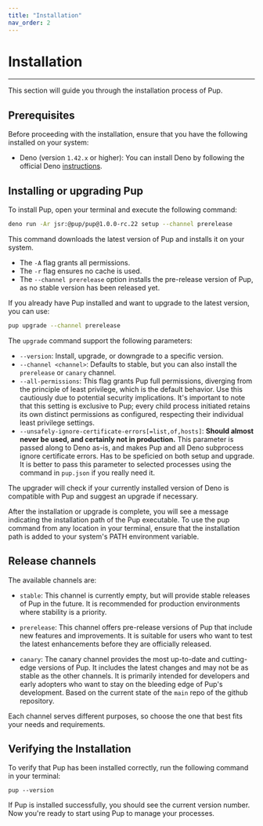 ```yaml
---
title: "Installation"
nav_order: 2
---
```


# Installation

---

This section will guide you through the installation process of Pup.

## Prerequisites

Before proceeding with the installation, ensure that you have the following installed on your system:

- Deno (version `1.42.x` or higher): You can install Deno by following the official Deno [instructions](https://deno.com/manual/getting_started/installation).

## Installing or upgrading Pup

To install Pup, open your terminal and execute the following command:

```bash
deno run -Ar jsr:@pup/pup@1.0.0-rc.22 setup --channel prerelease
```

This command downloads the latest version of Pup and installs it on your system.

- The `-A` flag grants all permissions.
- The `-r` flag ensures no cache is used.
- The `--channel prerelease` option installs the pre-release version of Pup, as no stable version has been released yet.

If you already have Pup installed and want to upgrade to the latest version, you can use:

```bash
pup upgrade --channel prerelease
```

The `upgrade` command support the following parameters:

- `--version`: Install, upgrade, or downgrade to a specific version.
- `--channel <channel>`: Defaults to stable, but you can also install the `prerelease` or `canary` channel.
- `--all-permissions`: This flag grants Pup full permissions, diverging from the principle of least privilege, which is the default behavior. Use this cautiously due to potential security
  implications. It's important to note that this setting is exclusive to Pup; every child process initiated retains its own distinct permissions as configured, respecting their individual least
  privilege settings.
- `--unsafely-ignore-certificate-errors[=list,of,hosts]`: **Should almost never be used, and certainly not in production.** This parameter is passed along to Deno as-is, and makes Pup and all Deno
  subprocess ignore certificate errors. Has to be speficied on both setup and upgrade. It is better to pass this parameter to selected processes using the command in `pup.json` if you really need it.

The upgrader will check if your currently installed version of Deno is compatible with Pup and suggest an upgrade if necessary.

After the installation or upgrade is complete, you will see a message indicating the installation path of the Pup executable. To use the pup command from any location in your terminal, ensure that the
installation path is added to your system's PATH environment variable.

## Release channels

The available channels are:

- `stable`: This channel is currently empty, but will provide stable releases of Pup in the future. It is recommended for production environments where stability is a priority.

- `prerelease`: This channel offers pre-release versions of Pup that include new features and improvements. It is suitable for users who want to test the latest enhancements before they are officially
  released.

- `canary`: The canary channel provides the most up-to-date and cutting-edge versions of Pup. It includes the latest changes and may not be as stable as the other channels. It is primarily intended
  for developers and early adopters who want to stay on the bleeding edge of Pup's development. Based on the current state of the `main` repo of the github repository.

Each channel serves different purposes, so choose the one that best fits your needs and requirements.

## Verifying the Installation

To verify that Pup has been installed correctly, run the following command in your terminal:

```
pup --version
```

If Pup is installed successfully, you should see the current version number. Now you're ready to start using Pup to manage your processes.
